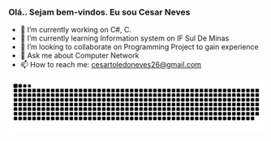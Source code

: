 ### Olá.. Sejam bem-vindos. Eu sou Cesar Neves

- 🔭 I’m currently working on C#, C.
- 🌱 I’m currently learning Information system on IF Sul De Minas
- 👯 I’m looking to collaborate on Programming Project to gain experience
- 💬 Ask me about Computer Network 
- 📫 How to reach me: cesartoledoneves26@gmail.com





  
![Snake animation](https://github.com/fscorsini/fscorsini/blob/output/github-contribution-grid-snake-dark.svg)
